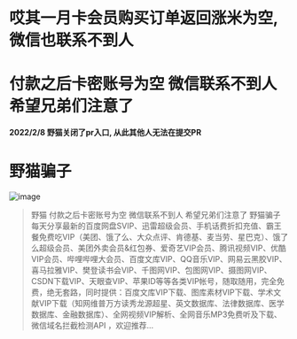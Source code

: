 # 哎其一月卡会员购买订单返回涨米为空, 微信也联系不到人 

# 付款之后卡密账号为空 微信联系不到人 希望兄弟们注意了

**2022/2/8 野猫关闭了pr入口, 从此其他人无法在提交PR**

# 野猫骗子



![image](https://user-images.githubusercontent.com/26520956/152948048-ab2d378e-e00c-4dfe-beb7-30f3b0be0c31.png)

> 野猫  付款之后卡密账号为空 微信联系不到人 希望兄弟们注意了   野猫骗子  每天分享最新的百度网盘SVIP、迅雷超级会员、手机话费折扣充值、霸王餐免费吃VIP（美团、饿了么、大众点评、肯德基、麦当劳、星巴克）、饿了么超级会员、美团外卖会员&红包券、爱奇艺VIP会员、腾讯视频VIP、优酷VIP会员、哔哩哔哩大会员、百度文库VIP、QQ音乐VIP、网易云黑胶VIP、喜马拉雅VIP、樊登读书会VIP、千图网VIP、包图网VIP、摄图网VIP、CSDN下载VIP、天眼查VIP、苹果ID等等各类VIP帐号，随取随用，完全免费，绝无套路，同时提供：百度文库VIP下载、图库素材VIP下载、学术文献VIP下载（知网维普万方读秀龙源超星、英文数据库、法律数据库、医学数据库、金融数据库）、全网视频VIP解析、全网音乐MP3免费听及下载、微信域名拦截检测API ，欢迎推荐…
